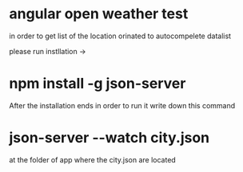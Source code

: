 # angular open weather test 

in order to get list of the location orinated to autocompelete datalist 

please run instllation ->

# npm install -g json-server

After the installation ends in order to run it write down this command

# json-server --watch city.json

at the folder of app where the city.json are located

